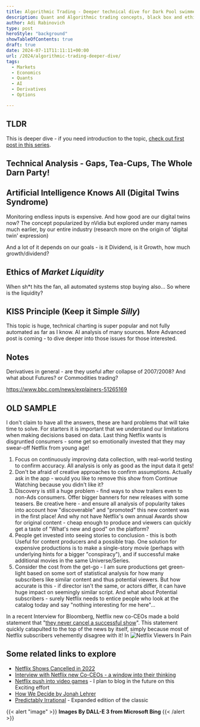 ```yaml
---
title: Algorithmic Trading - Deeper technical dive for Dark Pool swimmers.
description: Quant and Algorithmic trading concepts, black box and ethics, musings on morals and true usefulness of derivatives - not even mentioning Futures markets 
author: Adi Rabinovich
type: post
heroStyle: "background"
showTableOfContents: true
draft: true
date: 2024-07-11T11:11:11+00:00
url: /2024/algorithmic-trading-deeper-dive/
tags:
  - Markets
  - Economics
  - Quants
  - AI
  - Derivatives
  - Options

---
```

## TLDR

This is deeper dive - if you need introduction to the topic, [check out first post in this series](/2024/swimming-in-the-dark-pools-quants-ai-trading/).

## Technical Analysis - Gaps, Tea-Cups, The Whole Darn Party!

## Artificial Intelligence Knows All (Digital Twins Syndrome)

Monitoring endless inputs is expensive. And how good are our digital twins now? The concept popularized by nVidia but explored under many names much earlier, by our entire industry (research more on the origin of 'digital twin' expression)

And a lot of it depends on our goals - is it Dividend, is it Growth, how much growth/dividend?


## Ethics of *Market Liquidity*

When sh*t hits the fan, all automated systems stop buying also... So where is the liquidity?

## KISS Principle (Keep it Simple _Silly_)

This topic is huge, technical charting is super popular and not fully automated as far as I know. AI analysis of many sources. More Advanced post is coming - to dive deeper into those issues for those interested.


## Notes
Derivatives in general - are they useful after collapse of 2007/2008? And what about Futures? or Commodities trading?

https://www.bbc.com/news/explainers-51265169


## OLD SAMPLE

I don't claim to have all the answers, these are hard problems that will take time to solve. For starters it is important that we understand our limitations when making decisions based on data. Last thing Netflix wants is disgruntled consumers - some get so emotionally invested that they may swear-off Netflix from young age!

1. Focus on continuously improving data collection, with real-world testing to confirm accuracy. All analysis is only as good as the input data it gets!
2. Don't be afraid of creative approaches to confirm assumptions. Actually ask in the app - would you like to remove this show from Continue Watching because you didn't like it?
3. Discovery is still a huge problem - find ways to show trailers even to non-Ads consumers. Offer bigger banners for new releases with some teasers. Be creative here - and ensure all analysis of popularity takes into account how "discoverable" and "promoted" this new content was in the first place! And why not have Netflix's own annual Awards show for original content - cheap enough to produce and viewers can quickly get a taste of "What's new and good" on the platform?
4. People get invested into seeing stories to conclusion - this is both Useful for content producers and a possible trap. One solution for expensive productions is to make a single-story movie (perhaps with underlying hints for a bigger "conspiracy"), and if successful make additional movies in the same Universe/Series.
5. Consider the cost from the get-go - I am sure productions get green-light based on some sort of statistical analysis for how many subscribers like similar content and thus potential viewers. But how accurate is this - if director isn't the same, or actors differ, it can have huge impact on seemingly similar script. And what about Potential subscribers - surely Netflix needs to entice people who look at the catalog today and say "nothing interesting for me here"...

In a recent Interview for Bloomberg, Netflix new co-CEOs made a bold statement that "[they never cancel a successful show](https://www.forbes.com/sites/paultassi/2023/01/24/netflix-says-it-has-never-cancelled-a-successful-show/)". This statement quickly catapulted to the top of the news by itself, simply because most of Netflix subscribers vehemently disagree with it! In 
![Netflix Viewers In Pain](people_crying_for_netflix_cancellations.png)

## Some related links to explore

- [Netflix Shows Cancelled in 2022](https://variety.com/lists/netflix-shows-canceled-2022/)
- [Interview with Netflix new Co-CEOs - a window into their thinking](https://www.bloomberg.com/news/newsletters/2023-01-21/netflix-ceo-reed-hastings-steps-down-interview-with-greg-peters-ted-sarandos)
- [Netflix push into video games](https://www.theverge.com/22772589/netflix-video-games-app-news-updates) - I plan to blog in the future on this Exciting effort
- [How We Decide by Jonah Lehrer](https://www.amazon.com/How-We-Decide-Jonah-Lehrer/dp/0547247990?tag=craftonia-20)
- [Predictably Irrational](https://www.amazon.com/Predictably-Irrational-Revised-Expanded-Decisions/dp/0061353248?tag=craftonia-20) - Expanded edition of the classic

{{< alert "image" >}}
**Images By DALL-E 3 from Microsoft Bing**
{{< /alert >}}
